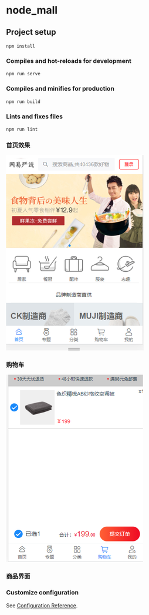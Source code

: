 # node_mall

## Project setup
```
npm install
```

### Compiles and hot-reloads for development
```
npm run serve
```

### Compiles and minifies for production
```
npm run build
```

### Lints and fixes files
```
npm run lint
```
### 首页效果
![image](https://github.com/hanshanfeihe/nide_mall/blob/main/%E6%95%88%E6%9E%9C%E5%9B%BE/%E9%A6%96%E9%A1%B5.PNG)
### 购物车
![image](https://github.com/hanshanfeihe/nide_mall/blob/main/%E6%95%88%E6%9E%9C%E5%9B%BE/%E8%B4%AD%E7%89%A9%E8%BD%A6.PNG)
### 商品界面
### Customize configuration
See [Configuration Reference](https://cli.vuejs.org/config/).
